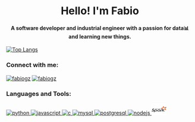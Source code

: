 <h1 align="center">Hello!  I'm Fabio</h1>  
<h4 align="center">A software developer and industrial engineer with a passion for data📊 and learning new things.</h3>  


[![Top Langs](https://github-readme-stats.vercel.app/api/top-langs/?username=fabio-gz)](https://github.com/anuraghazra/github-readme-stats)

<h3 align="left">Connect with me:</h3>  
<p align="left">  
<a href="https://twitter.com/fabio_gz" target="blank"><img align="center" src="https://cdn.jsdelivr.net/npm/simple-icons@3.0.1/icons/twitter.svg" alt="fabiogz" height="30" width="40" /></a>  
<a href="https://linkedin.com/in/fabiogomezs" target="blank"><img align="center" src="https://cdn.jsdelivr.net/npm/simple-icons@3.0.1/icons/linkedin.svg" alt="fabiogz" height="30" width="40" /></a> 
</p>  
  
<h3 align="left">Languages and Tools:</h3>  
<p align="left"> 
<a href="https://www.python.org" target="_blank"> <img src="https://devicons.github.io/devicon/devicon.git/icons/python/python-original.svg" alt="python" width="40" height="40"/> </a> <a href="https://developer.mozilla.org/en-US/docs/Web/JavaScript" target="_blank"> <img src="https://devicons.github.io/devicon/devicon.git/icons/javascript/javascript-original.svg" alt="javascript" width="40" height="40"/> </a> <a href="https://www.cprogramming.com/" target="_blank"> <img src="https://devicons.github.io/devicon/devicon.git/icons/c/c-original.svg" alt="c" width="40" height="40"/> </a> <a href="https://www.mysql.com/" target="_blank"> <img src="https://devicons.github.io/devicon/devicon.git/icons/mysql/mysql-original-wordmark.svg" alt="mysql" width="40" height="40"/> </a><a href="https://www.postgresql.org" target="_blank"> <img src="https://devicons.github.io/devicon/devicon.git/icons/postgresql/postgresql-original-wordmark.svg" alt="postgresql" width="40" height="40"/> </a> <a href="https://nodejs.org" target="_blank"> <img src="https://devicons.github.io/devicon/devicon.git/icons/nodejs/nodejs-original-wordmark.svg" alt="nodejs" width="40" height="40"/> </a>  <a href="https://spark.org" target="blank"> <img height="30" width="40" src="https://raw.githubusercontent.com/github/explore/6f5025830918df26b37d23b3ffffbc35725fe15f/topics/spark/spark.png" /> </a>
